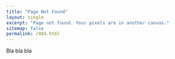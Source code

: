```yaml
---
title: "Page Not Found"
layout: single
excerpt: "Page not found. Your pixels are in another canvas."
sitemap: false
permalink: /404.html
---
```


Bla bla bla




